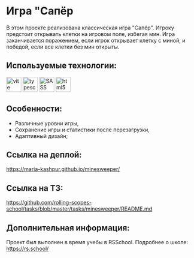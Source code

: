 # Игра "Сапёр

В этом проекте реализована классическая игра "Сапёр". Игроку предстоит открывать клетки на игровом поле, избегая мин. Игра заканчивается поражением, если игрок открывает клетку с миной, и победой, если все клетки без мин открыты. 

## Используемые технологии:

<img alt="vite" src="https://img.shields.io/badge/vite-646CFF.svg?style=for-the-badge&logo=vite&logoColor=white" height="40"/>

<img alt="typescript" src="https://img.shields.io/badge/typescript-3178C6.svg?style=for-the-badge&logo=typescript&logoColor=white" height="40"/>

<img alt="SASS" src="https://img.shields.io/badge/Sass-CC6699.svg?style=for-the-badge&logo=Sass&logoColor=white" height="40"/>

<img alt="html5" src="https://img.shields.io/badge/html5-%23E34F26.svg?style=for-the-badge&logo=html5&logoColor=white" height="40"/>

## Особенности:
- Различные уровни игры,
- Сохранение игры и статистики после перезагрузки,
- Адаптивный дизайн;

## Ссылка на деплой: 
https://maria-kashpur.github.io/minesweeper/

## Ссылка на ТЗ: 
https://github.com/rolling-scopes-school/tasks/blob/master/tasks/minesweeper/README.md

## Дополнительная информация:
Проект был выполнен в время учебы в RSSchool. Подробнее о школе: https://rs.school/
